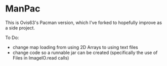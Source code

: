 ManPac
======

This is Ovis63's Pacman version, which I've forked to hopefully improve as a side project.

To Do:

- change map loading from using 2D Arrays to using text files
- change code so a runnable jar can be created (specifically the use of Files in ImageIO.read calls)
